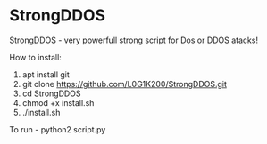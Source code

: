 # StrongDDOS
StrongDDOS - very powerfull strong script for Dos or DDOS atacks!

How to install:
1) apt install git
2) git clone https://github.com/L0G1K200/StrongDDOS.git
3) cd StrongDDOS
4) chmod +x install.sh
5) ./install.sh

To run - python2 script.py

